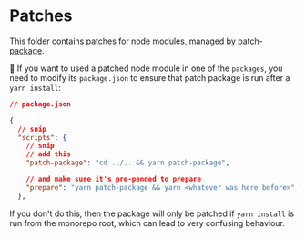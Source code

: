 # Patches

This folder contains patches for node modules, managed by [patch-package](https://github.com/ds300/patch-package).

🚨 If you want to used a patched node module in one of the `packages`, you need to modify its `package.json` to ensure that patch package is run after a `yarn install`:

```json
// package.json

{
  // snip
  "scripts": {
    // snip
    // add this
    "patch-package": "cd ../.. && yarn patch-package",

    // and make sure it's pre-pended to prepare
    "prepare": "yarn patch-package && yarn <whatever was here before>",
  },
```

If you don't do this, then the package will only be patched if `yarn install` is run from the monorepo root, which can lead to very confusing behaviour.
